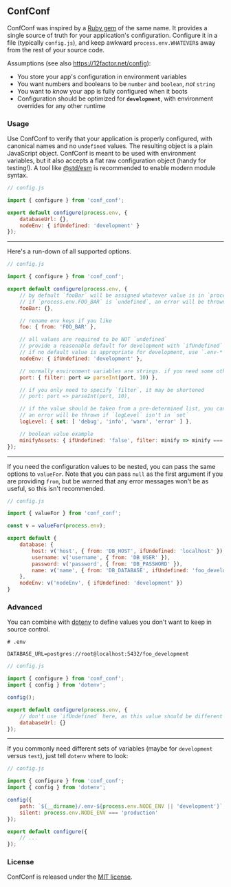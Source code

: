 ## ConfConf

ConfConf was inspired by a [Ruby gem](https://rubygems.org/gems/conf_conf) of the same name. It provides a single source of truth for your application's configuration. Configure it in a file (typically `config.js`), and keep awkward `process.env.WHATEVER`s away from the rest of your source code.

Assumptions (see also https://12factor.net/config):

* You store your app's configuration in environment variables
* You want numbers and booleans to be `number` and `boolean`, *not* `string`
* You want to *know* your app is fully configured when it boots
* Configuration should be optimized for **`development`**, with environment overrides for any other runtime


### Usage

Use ConfConf to verify that your application is properly configured, with canonical names and no `undefined` values. The resulting object is a plain JavaScript object. ConfConf is meant to be used with environment variables, but it also accepts a flat raw configuration object (handy for testing!). A tool like [@std/esm](https://www.npmjs.com/package/@std/esm) is recommended to enable modern module syntax.

```javascript
// config.js

import { configure } from 'conf_conf';

export default configure(process.env, {
	databaseUrl: {},
	nodeEnv: { ifUndefined: 'development' }
});
```

---

Here's a run-down of all supported options.

```javascript
// config.js

import { configure } from 'conf_conf';

export default configure(process.env, {
	// by default `fooBar` will be assigned whatever value is in `process.env.FOO_BAR`
	// if `process.env.FOO_BAR` is `undefined`, an error will be thrown
	fooBar: {},

	// rename env keys if you like
	foo: { from: 'FOO_BAR' },

	// all values are required to be NOT `undefined`
	// provide a reasonable default for development with `ifUndefined`
	// if no default value is appropriate for development, use `.env-*` files (see Advanced)
	nodeEnv: { ifUndefined: 'development' },

	// normally environment variables are strings. if you need some other type, use `filter`
	port: { filter: port => parseInt(port, 10) },

	// if you only need to specify `filter`, it may be shortened
	// port: port => parseInt(port, 10),

	// if the value should be taken from a pre-determined list, you can do that too
	// an error will be thrown if `logLevel` isn't in `set`
	logLevel: { set: [ 'debug', 'info', 'warn', 'error' ] },

	// boolean value example
	minifyAssets: { ifUndefined: 'false', filter: minify => minify === 'true' }
});
```

---

If you need the configuration values to be nested, you can pass the same options to `valueFor`. Note that you can pass `null` as the first argument if you are providing `from`, but be warned that any error messages won't be as useful, so this isn't recommended.

```javascript
// config.js

import { valueFor } from 'conf_conf';

const v = valueFor(process.env);

export default {
	database: {
		host: v('host', { from: 'DB_HOST', ifUndefined: 'localhost' }),
		username: v('username', { from: 'DB_USER' }),
		password: v('password', { from: 'DB_PASSWORD' }),
		name: v('name', { from: 'DB_DATABASE', ifUndefined: 'foo_development' }),
	},
	nodeEnv: v('nodeEnv', { ifUndefined: 'development' })
}
```


### Advanced

You can combine with [dotenv](https://www.npmjs.com/package/dotenv) to define values you don't want to keep in source control.

```
# .env

DATABASE_URL=postgres://root@localhost:5432/foo_development
```

```javascript
// config.js

import { configure } from 'conf_conf';
import { config } from 'dotenv';

config();

export default configure(process.env, {
	// don't use `ifUndefined` here, as this value should be different for each developer
	databaseUrl: {}
});
```

---

If you commonly need different sets of variables (maybe for `development` versus `test`), just tell `dotenv` where to look:

```javascript
// config.js

import { configure } from 'conf_conf';
import { config } from 'dotenv';

config({
	path: `${__dirname}/.env-${process.env.NODE_ENV || 'development'}`,
	silent: process.env.NODE_ENV === 'production'
});

export default configure({
	// ...
});
```

### License

ConfConf is released under the [MIT license](http://opensource.org/licenses/MIT).
